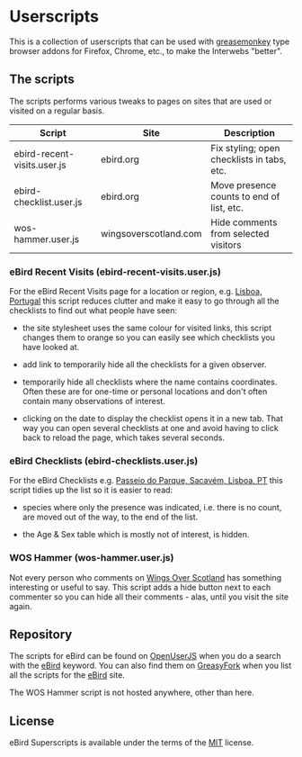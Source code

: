 # Userscripts

This is a collection of userscripts that can be used with
[greasemonkey](https://www.greasespot.net/) type browser addons for 
Firefox, Chrome, etc., to make the Interwebs "better". 

## The scripts

The scripts performs various tweaks to pages on sites that are used or visited
on a regular basis.

| Script                      | Site                  | Description                               |
|-----------------------------|-----------------------|-------------------------------------------|
| ebird-recent-visits.user.js | ebird.org             | Fix styling; open checklists in tabs, etc. |
| ebird-checklist.user.js     | ebird.org             | Move presence counts to end of list, etc. |
| wos-hammer.user.js          | wingsoverscotland.com | Hide comments from selected visitors      |

### eBird Recent Visits (ebird-recent-visits.user.js)

For the eBird Recent Visits page for a location or region, e.g. [Lisboa, Portugal](https://ebird.org/region/PT-11/activity?yr=all&m=) 
this script  reduces clutter and make it easy to go through all the checklists to 
find out what people have seen:

- the site stylesheet uses the same colour for visited links, this script changes
  them to orange so you can easily see which checklists you have looked at.

- add link to temporarily hide all the checklists for a given observer.

- temporarily hide all checklists where the name contains coordinates. Often these
  are for one-time or personal locations and don't often contain many observations 
  of interest.
  
- clicking on the date to display the checklist opens it in a new tab. That way 
  you can open several checklists at one and avoid having to click back to reload 
  the page, which takes several seconds.
  
### eBird Checklists (ebird-checklists.user.js)

For the eBird Checklists e.g. [Passeio do Parque, Sacavém, Lisboa, PT](https://ebird.org/checklist/S153338236) 
this script tidies up the list so it is easier to read:

- species where only the presence was indicated, i.e. there is no count, are moved
  out of the way, to the end of the list.

- the Age & Sex table which is mostly not of interest, is hidden.
 
### WOS Hammer (wos-hammer.user.js)

Not every person who comments on [Wings Over Scotland](https://wingsoverscotland.com/)
has something interesting or useful to say. This script adds a hide button next to 
each commenter so you can hide all their comments - alas, until you visit the site again. 

## Repository

The scripts for eBird can be found on [OpenUserJS](https://openuserjs.org/) when you
do a search with the [eBird](https://openuserjs.org/?q=eBird) keyword. You can also 
find them on [GreasyFork](https://greasyfork.org) when you list all the scripts for 
the [eBird](https://greasyfork.org/en/scripts/by-site/ebird.org) site.

The WOS Hammer script is not hosted anywhere, other than here.

## License

eBird Superscripts is available under the terms of the 
[MIT](https://opensource.org/licenses/MIT) license.
